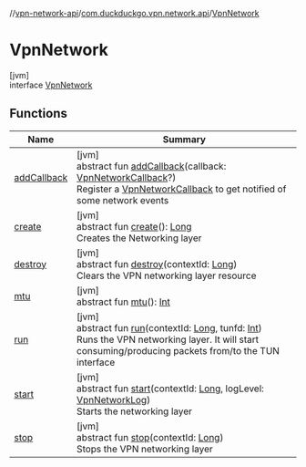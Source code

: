 //[vpn-network-api](../../../index.md)/[com.duckduckgo.vpn.network.api](../index.md)/[VpnNetwork](index.md)

# VpnNetwork

[jvm]\
interface [VpnNetwork](index.md)

## Functions

| Name | Summary |
|---|---|
| [addCallback](add-callback.md) | [jvm]<br>abstract fun [addCallback](add-callback.md)(callback: [VpnNetworkCallback](../-vpn-network-callback/index.md)?)<br>Register a [VpnNetworkCallback](../-vpn-network-callback/index.md) to get notified of some network events |
| [create](create.md) | [jvm]<br>abstract fun [create](create.md)(): [Long](https://kotlinlang.org/api/latest/jvm/stdlib/kotlin/-long/index.html)<br>Creates the Networking layer |
| [destroy](destroy.md) | [jvm]<br>abstract fun [destroy](destroy.md)(contextId: [Long](https://kotlinlang.org/api/latest/jvm/stdlib/kotlin/-long/index.html))<br>Clears the VPN networking layer resource |
| [mtu](mtu.md) | [jvm]<br>abstract fun [mtu](mtu.md)(): [Int](https://kotlinlang.org/api/latest/jvm/stdlib/kotlin/-int/index.html) |
| [run](run.md) | [jvm]<br>abstract fun [run](run.md)(contextId: [Long](https://kotlinlang.org/api/latest/jvm/stdlib/kotlin/-long/index.html), tunfd: [Int](https://kotlinlang.org/api/latest/jvm/stdlib/kotlin/-int/index.html))<br>Runs the VPN networking layer. It will start consuming/producing packets from/to the TUN interface |
| [start](start.md) | [jvm]<br>abstract fun [start](start.md)(contextId: [Long](https://kotlinlang.org/api/latest/jvm/stdlib/kotlin/-long/index.html), logLevel: [VpnNetworkLog](../-vpn-network-log/index.md))<br>Starts the networking layer |
| [stop](stop.md) | [jvm]<br>abstract fun [stop](stop.md)(contextId: [Long](https://kotlinlang.org/api/latest/jvm/stdlib/kotlin/-long/index.html))<br>Stops the VPN networking layer |
